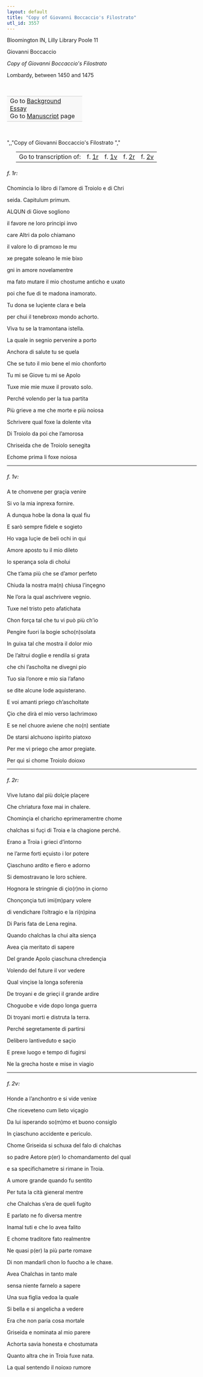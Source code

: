 ```yaml
---
layout: default
title: "Copy of Giovanni Boccaccio's Filostrato"
utl_id: 3557
---
```



Bloomington IN, Lilly Library Poole 11


Giovanni Boccaccio


*Copy of Giovanni Boccaccio's Filostrato*


Lombardy, between 1450 and 1475


 

<table border="0.5" cellpadding="1" cellspacing="1" style="width: 200px; background-color:#F8F8F8;"><tbody style="border-color:#ccc"><tr style="border-color:#ccc"><td>Go to <a href="https://centerfordigitalhumanities.github.io/Newberry-Italian-paleography/essay/318" target="_blank">Background Essay</a><br />
			Go to <a href="https://centerfordigitalhumanities.github.io/Newberry-Italian-paleography/www/record.html?id=318" target="_blank">Manuscript</a> page</td>
</tr></tbody></table>
 

",,"Copy of Giovanni Boccaccio's Filostrato
","
<table border="0.5" cellpadding="1" cellspacing="1" style="width: 420px; margin-left: 0.25in;"><tbody><tr style="border-color:#B3B6B7"><td style="text-align:center">Go to transcription of:</td>
<td style="text-align:center">f. <a href="#1">1r</a></td>
<td style="text-align:center">f. <a href="#2">1v</a></td>
<td style="text-align:center">f. <a href="#3">2r</a></td>
<td style="text-align:center">f. <a href="#4">2v</a></td>
</tr></tbody></table>
<h5 id="1" style="color:#555;">f. 1r:</h5>

Chomincia lo libro di l’amore di Troiolo e di Chri


seida. Capitulum primum.


ALQUN di Giove sogliono


il favore ne loro principi invo


care Altri da polo chiamano


il valore Io di pramoxo le mu


xe pregate soleano le mie bixo


gni in amore novelamentre


ma fato mutare il mio chostume anticho e uxato


poi che fue di te madona inamorato.


Tu dona se luçiente clara e bela


per chui il tenebroxo mondo achorto.


Viva tu se la tramontana istella.


La quale in segnio pervenire a porto


Anchora di salute tu se quela


Che se tuto il mio bene el mio chonforto


Tu mi se Giove tu mi se Apolo


Tuxe mie mie muxe il provato solo.


Perché volendo per la tua partita


Più grieve a me che morte e più noiosa


Schrivere qual foxe la dolente vita


Di Troiolo da poi che l’amorosa


Chriseida che de Troiolo senegita


Echome prima li foxe noiosa


<hr /><h5 id="2" style="color:#555;">f. 1v:</h5>

A te chonvene per graçia venire


Si vo la mia inprexa fornire.


A dunqua hobe la dona la qual fiu


E sarò sempre fidele e sogieto


Ho vaga luçie de beli ochi in qui


Amore aposto tu il mio dileto


Io sperança sola di cholui


Che t’ama più che se d’amor perfeto


Chiuda la nostra ma(n) chiusa l’inçegno


Ne l’ora la qual aschrivere vegnio.


Tuxe nel tristo peto afatichata


Chon força tal che tu vi può più ch’io


Pengire fuori la bogie scho(n)solata


In guixa tal che mostra il dolor mio


De l’altrui doglie e rendila si grata


che chi l’ascholta ne divegni pio


Tuo sia l’onore e mio sia l’afano


se dite alcune lode aquisterano.


E voi amanti priego ch’ascholtate


Çio che dirà el mio verso lachrimoxo


E se nel chuore aviene che no(n) sentiate


De starsi alchuono ispirito piatoxo


Per me vi priego che amor pregiate.


Per qui si chome Troiolo doioxo


<hr /><h5 id="3" style="color:#555;">f. 2r:</h5>

Vive lutano dal più dolçie plaçere


Che chriatura foxe mai in chalere.


Chominçia el charicho eprimeramentre chome


chalchas si fuçi di Troia e la chagione perché.


Erano a Troia i grieci d’intorno


ne l’arme forti eçuisto i lor potere


Çiaschuno ardito e fiero e adorno


Si demostravano le loro schiere.


Hognora le stringnie di çio(r)no in çiorno


Chonçonçia tuti imi(m)pary volere


di vendichare l’oltragio e la ri(n)pina


Di Paris fata de Lena regina.


Quando chalchas la chui alta siença


Avea çia meritato di sapere


Del grande Apolo çiaschuna chredençia


Volendo del future il vor vedere


Qual vinçise la longa soferenia


De troyani e de grieçi il grande ardire


Choguobe e vide dopo longa guerra


Di troyani morti e distruta la terra.


Perché segretamente di partirsi


Delibero lantiveduto e saçio


E prexe luogo e tempo di fugirsi


Ne la grecha hoste e mise in viagio


<hr /><h5 id="4" style="color:#555;">f. 2v:</h5>

Honde a l’anchontro e si vide venixe


Che riceveteno cum lieto viçagio


Da lui isperando so(m)mo et buono consiglo


In çiaschuno accidente e periculo.


Chome Griseida si schuxa del falo di chalchas


so padre Aetore p(er) lo chomandamento del qual


e sa specifichametre si rimane in Troia.


A umore grande quando fu sentito


Per tuta la cità gieneral mentre


che Chalchas s’era de queli fugito


E parlato ne fo diversa mentre


Inamal tuti e che lo avea falito


E chome traditore fato realmentre


Ne quasi p(er) la più parte romaxe


Di non mandarli chon lo fuocho a le chaxe.


Avea Chalchas in tanto male


sensa niente farnelo a sapere


Una sua figlia vedoa la quale


Si bella e si angelicha a vedere


Era che non paria cosa mortale


Griseida e nominata al mio parere


Achorta savia honesta e chostumata


Quanto altra che in Troia fuxe nata.


La qual sentendo il noioxo rumore

